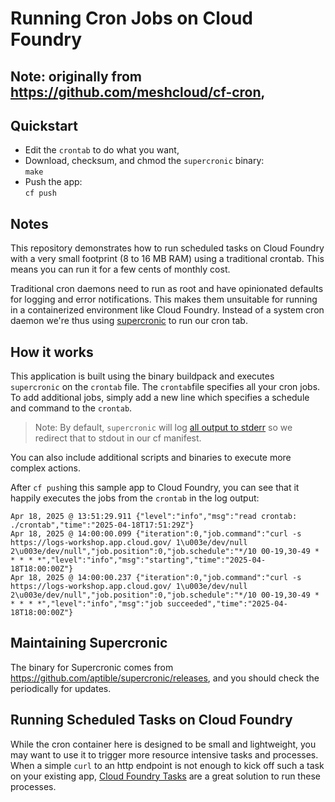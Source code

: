 # Running Cron Jobs on Cloud Foundry

## Note: originally from https://github.com/meshcloud/cf-cron, 

## Quickstart

* Edit the `crontab` to do what you want,
* Download, checksum, and chmod the `supercronic` binary:  
    `make`
* Push the app:  
    `cf push`

## Notes

This repository demonstrates how to run scheduled tasks on Cloud Foundry with a very small footprint (8 to 16 MB RAM) using a traditional crontab. This means you can run it for a few cents of monthly cost.

Traditional cron daemons need to run as root and have opinionated defaults for logging and error notifications. This makes them unsuitable for running in a containerized environment like Cloud Foundry. Instead of a system cron daemon we're thus using [supercronic](https://github.com/aptible/supercronic) to run our cron tab. 

## How it works

This application is built using the binary buildpack and executes `supercronic` on the `crontab` file. The `crontab`file specifies all your cron jobs. To add additional jobs, simply add a new line  which specifies a schedule and command to the `crontab`. 

> Note: By default, `supercronic` will log [all output to stderr](https://github.com/aptible/supercronic/issues/16) so we redirect that to stdout in our cf manifest. 

You can also include additional scripts and binaries to execute more complex actions.

After `cf push`ing this sample app to Cloud Foundry, you can see that it happily executes the jobs from the `crontab` in the log output:

```text
Apr 18, 2025 @ 13:51:29.911 {"level":"info","msg":"read crontab: ./crontab","time":"2025-04-18T17:51:29Z"}
Apr 18, 2025 @ 14:00:00.099 {"iteration":0,"job.command":"curl -s https://logs-workshop.app.cloud.gov/ 1\u003e/dev/null 2\u003e/dev/null","job.position":0,"job.schedule":"*/10 00-19,30-49 * * * * *","level":"info","msg":"starting","time":"2025-04-18T18:00:00Z"}
Apr 18, 2025 @ 14:00:00.237 {"iteration":0,"job.command":"curl -s https://logs-workshop.app.cloud.gov/ 1\u003e/dev/null 2\u003e/dev/null","job.position":0,"job.schedule":"*/10 00-19,30-49 * * * * *","level":"info","msg":"job succeeded","time":"2025-04-18T18:00:00Z"}
```

## Maintaining Supercronic

The binary for Supercronic comes from  https://github.com/aptible/supercronic/releases, and you should check the periodically for updates.

## Running Scheduled Tasks on Cloud Foundry

While the cron container here is designed to be small and lightweight, you may want to use it to trigger more resource intensive tasks and processes. When a simple `curl` to an http endpoint is not enough to kick off such a task on your existing app, [Cloud Foundry Tasks](https://docs.cloudfoundry.org/devguide/using-tasks.html) are a great solution to run these processes. 

